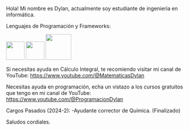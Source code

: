 Hola!
Mi nombre es Dylan, actualmente soy estudiante de ingenieria en informática.

Lenguajes de Programación y Frameworks:

<img src="https://github.com/dylanb55/dylanb55/assets/161396341/bee60e94-3a13-4334-bf7b-72d12783117a" width="50" height="50">
<img src="https://github.com/dylanb55/dylanb55/assets/161396341/1d9a9a67-57a2-446a-ab1f-51b399b1e05c" width="50" height="50">
<img src= "https://github.com/dylanb55/dylanb55/assets/161396341/26a0944c-90a0-49e9-95eb-544b3072b2a3" width= "70" height = "70">


Si necesitas ayuda en Cálculo Integral, te recomiendo visitar mi canal de YouTube: https://www.youtube.com/@MatematicasDylan

Necesitas ayuda en programación, echa un vistazo a los cursos gratuitos que tengo en mi canal de YouTube: https://www.youtube.com/@ProgramacionDylan

Cargos Pasados (2024-2):
-Ayudante corrector de Química. (Finalizado)


Saludos cordiales.
